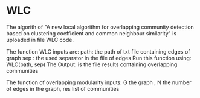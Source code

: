 # WLC
The algorith of "A new local algorithm for overlapping community detection based on clustering coefficient and common neighbour similarity" is uploaded in file WLC code.

The function WLC  inputs are: path: the path of txt file containing edges of graph
    sep : the used separator in the file of edges
 Run this function using: WLC(path, sep)
The Output: is the file results containing overlapping communities
	
The function of overlapping modularity inputs: G the graph , N the number of edges in the graph, res list of communities
